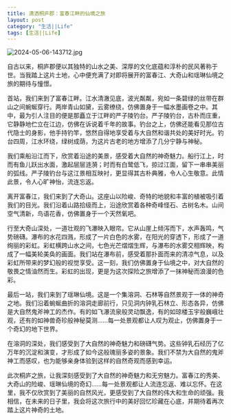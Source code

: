 ```yaml
---
title: 潇洒桐庐郡：富春江畔的仙境之旅
layout: post
category: "生活||Life"
tags: [生活||Life]
---
```


![2024-05-06-143712.jpg](http://hijoe.net/assets/2024-05-06-143712.jpg)

自古以来，桐庐郡便以其独特的山水之美、深厚的文化底蕴和淳朴的民风著称于世。当我踏上这片土地，心中便充满了对即将展开的富春江、大奇山和瑶琳仙境之旅的期待与憧憬。

首站，我们来到了富春江畔。江水清澈见底，波光粼粼，宛如一条碧绿的丝带在群山之间蜿蜒穿行。两岸青山如黛，云雾缭绕，仿佛置身于一幅水墨画卷之中。其中，最为引人注目的便是那矗立于江畔的严子陵钓台。严子陵钓台，古朴而庄重，它静静地伫立在江边，仿佛在诉说着千年的故事。钓台之上，仿佛还能看见那位古代隐士的身影，他手持钓竿，悠然自得地享受着与大自然和谐共处的美好时光。钓台四周，江水环绕，绿树成荫，为这片古老的地方增添了几分宁静与神秘。

我们乘船沿江而下，欣赏着沿途的美景，感受着大自然的神奇魅力。船行江上，时而有鱼儿跃出水面，激起层层涟漪；时而有白鹭低飞，掠过江面，留下一串串美丽的弧线。严子陵钓台与这江景相互映衬，更显得其古朴典雅，令人心生敬意。此情此景，令人心旷神怡，流连忘返。

离开富春江，我们来到了大奇山。这座山以险峻、奇特的地貌和丰富的植被吸引着我们的目光。我们沿着山路拾级而上，沿途欣赏着各种奇峰怪石、古树名木。山间空气清新，鸟语花香，仿佛置身于一个天然氧吧。

行至大奇山深处，一道壮观的飞瀑映入眼帘。它从山崖上倾泻而下，水声轰鸣，气势磅礴。瀑布的水花四溅，形成了一片白色的水雾，在阳光的穿透下，形成了一道绚丽的彩虹。彩虹横跨山水之间，七色光芒熠熠生辉，与瀑布的水雾交相辉映，构成了一幅美轮美奂的画面。我们站在瀑布前，感受着那扑面而来的清凉气息，以及彩虹所带来的梦幻般的视觉享受。这一刻，我们仿佛置身于仙境之中，对大自然的敬畏之情油然而生。彩虹的出现，更是为这次探险之旅增添了一抹神秘而浪漫的色彩。

最后一站，我们来到了瑶琳仙境。这是一个集溶洞、石林等自然景观于一体的神奇之地。我们沿着蜿蜒曲折的溶洞走廊前行，只见洞内钟乳石林立、形态各异，仿佛是大自然鬼斧神工的杰作。有的如飞瀑流泉般灵动飘逸，有的如琼楼玉宇般巍峨壮观，还有的如神兽奇珍般神秘莫测……每一处景观都让人叹为观止，仿佛置身于一个奇幻的地下世界。

在溶洞的深处，我们感受到了大自然的神奇魅力和磅礴气势。这些钟乳石经历了亿万年的沉淀和演变，才形成了如今这般瑰丽多姿的景象。我们不禁为大自然的鬼斧神工而感叹，也为能够亲身体验到这样的自然奇观而感到幸运。

此次桐庐之旅，让我深刻感受到了大自然的神奇魅力和无穷魅力。富春江的秀美、大奇山的险峻、瑶琳仙境的奇幻……每一处景观都让人流连忘返、难以忘怀。在这里，我不仅欣赏到了美丽的自然风光，更感受到了大自然的伟大和生命的顽强。我相信，在未来的日子里，我会将这次旅行中的美好回忆珍藏在心底，并期待着再次踏上这片神奇的土地。

